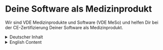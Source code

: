 Deine Software als Medizinprodukt
=================================

Wir sind VDE Medizinprodukte und Software (VDE MeSo) und helfen Dir bei der CE-Zertifizierung Deiner Software als Medizinprodukt.

<details><summary>Deutscher Inhalt</summary>


Unsere Ressourcen für Dich
---

Hier auf GitHub findest Du Arbeitsmaterialien, die Dich auf den ersten Schritten zum CE-Kennzeichen unterstützen. Und schau Dir doch mal die vielfältigen Angebote auf unserer Internetseite an:

-   In unserem [Blog](https://meso.vde.com/de/blog/) erklären wir Dir einzelne Themen rund um die CE-Zertifizierung.

-   Mit unseren [Veranstaltungen](https://meso.vde.com/de/events/) bist Du immer bestens informiert und kannst uns persönlich treffen.

-   In unserer 30-minütigen kostenfreien [Online-Sprechstunde](https://meso.vde.com/de/vde-sprechstunde/) beantworten wir Fragen rund um die Themen Zulassung von Medizinprodukten, medizinischer Software und Digitalen Gesundheitsanwendungen (DiGA).

-   Mit unserer [CE-Roadmap für Medizinprodukte](https://meso.vde.com/de/ce-roadmap-medizinprodukte/) erhältst Du ein auf Deine Software zugeschnittenes Dokument mit den Anforderungen für die CE-Zertifizierung und den damit verbundenen Kosten. Das CE-Roadmap-Dokument hilft Dir bei der Planung der zeitlichen, finanziellen und personellen Ressourcen sowie beim Dialog mit externen Finanzierern.

-   Damit Du nichts verpasst, kannst Du unseren kostenfreien wöchentlich [Newsletter](https://info.vde.com/art_resource.php?sid=dk3jz.1o7lm7b) abonnieren.

-   Gerne [beraten](https://meso.vde.com/de/beratung/) wir Dich auch, um Deine Software als Medizinprodukt auf den Markt zu bringen.

Der Weg zum CE-Kennzeichen
---

Die CE-Zertifizierung wird oftmals auch vereinfacht als Zulassung bezeichnet, d.h. nur mit einem CE-Kennzeichen darfst Du Deine Software auf dem europäischen Markt anbieten. Der Weg dorthin ist nicht einfach, aber mit unserer Unterstützung machbar.

Im Kick-off Meeting eines Beratungsprojekts erarbeiten wir mit Dir zuerst die [Zweckbestimmung](https://meso.vde.com/de/zweckbestimmung-und-bestimmungsgemaesser-gebrauch/) für Deine Software. Das ist ein wichtiger erster Schritt auf dem Weg zum CE-Kennzeichen, denn in der Zweckbestimmung beschreibst Du was genau Deine Software für wen in welcher Form tun soll. Die Zweckbestimmung ist u.a. auch ausschlaggebend für die Frage, welcher [Risikoklasse](https://meso.vde.com/de/klassifizierung-medizinprodukten-mdr-regel-11-software/) Deine Software zugeordnet werden muss (I = niedriges Risiko, IIa = mittleres Risiko, IIb = erhöhtes Risiko und III = hohes Risiko). Grob gesagt: je höher die Risikoklasse ist, desto mehr Aufwand entsteht bei der CE-Zertifizierung. Nach dem Kick-off Meeting steigen wir in die weitere Projektarbeit ein. Unsere Hilfestellung für Dich sieht typischerweise wie folgt aus:

<img src=".//media/image1.png" style="width:6.00004in;height:4.15347in" />

Im Laufe des gemeinsamen Projektes bearbeiten mit Dir die folgenden Arbeitspakete:

-   Einrichtung eines [Qualitätsmanagementsystems](https://meso.vde.com/de/qualitaetsmanagementsystem-medizinprodukte-was-brauche-ich-wirklich/)

-   Erstellung der [Software-Entwicklungsdokumentation](https://meso.vde.com/de/software-lebenszyklus-medizinprodukte-iec-62304/) (mit besonderen Dokumenten für [KI-basierte Software](https://meso.vde.com/de/effizienter-marktzugang-kuenstliche-intelligenz-ki-basierte-software-baim/))

-   Durchführung des [Risikomanagements](https://meso.vde.com/de/risikomanagement-medizinprodukte-iso-14971/) inkl. der Maßnahmen für die [Cybersecurity](https://meso.vde.com/de/argos-cybersecurity-risk-management/)

-   Durchführung der [klinischen Bewertung](https://meso.vde.com/de/klinische-bewertung-medizinprodukte/) und ggf. einer klinischen Studie

-   Untersuchung der [Gebrauchstauglichkeit](https://meso.vde.com/de/usability-engineering-medizinprodukte-iec-62366/)

-   Erstellung der [Gebrauchsanweisung](https://meso.vde.com/de/gebrauchsanweisung-fuer-medizinprodukte/) und Kennzeichnung

-   Erstellung der [technischen Dokumentation](https://meso.vde.com/de/technische-dokumentation-medizinprodukte-mdr/)

-   Erstellung der CE-Konformitätserklärung

-   Registrierung Deines Produktes und des Herstellers

-   Planung der Marktphase mit allen obligatorischen Aufgaben für den Hersteller wie die [*Post-Market Surveillance* und Vigilanz](https://meso.vde.com/de/post-market-surveillance-vigilanz/)

-   Einbindung der Benannten Stelle (im Allgemeinen ab der Risikoklasse IIa)

Nach der Fertigstellung aller notwendigen Arbeitspakete gratulieren wir Dir zu Deiner Software als Medizinprodukt und wünschen Dir viel Erfolg damit.

Dein Kontakt mit uns
---

Nachfolgend findest Du die Ansprechpartner aus unserem Expertenteam:

-   [Cord Schlötelburg](https://www.linkedin.com/in/schlotelburg/), <cord.schloetelburg@vde.com>, Tel. +49 69 6308-208

-   [Thorsten Prinz](https://www.linkedin.com/in/thorsten-prinz/), <thorsten.prinz@vde.com>, Tel. +49 69 6308-349

-   [Hans Wenner](https://www.linkedin.com/in/hans-wenner-43242a212/), <hans.wenner@vde.com>, Tel. +49 69 6308-572

Wir freuen uns auf den Kontakt mit Dir!

</details>

<details><summary>English Content</summary>
# To be defined
</details>
